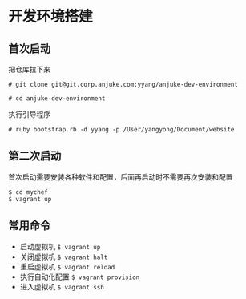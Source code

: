 # 开发环境搭建

## 首次启动
把仓库拉下来

```
# git clone git@git.corp.anjuke.com:yyang/anjuke-dev-environment
```
```
# cd anjuke-dev-environment
```

执行引导程序

```
# ruby bootstrap.rb -d yyang -p /User/yangyong/Document/website
```

## 第二次启动
首次启动需要安装各种软件和配置，后面再启动时不需要再次安装和配置

```
$ cd mychef
$ vagrant up
```

## 常用命令
* 启动虚拟机
`$ vagrant up`
* 关闭虚拟机
`$ vagrant halt`
* 重启虚拟机
`$ vagrant reload`
* 执行自动化配置
`$ vagrant provision`
* 进入虚拟机
`$ vagrant ssh`
